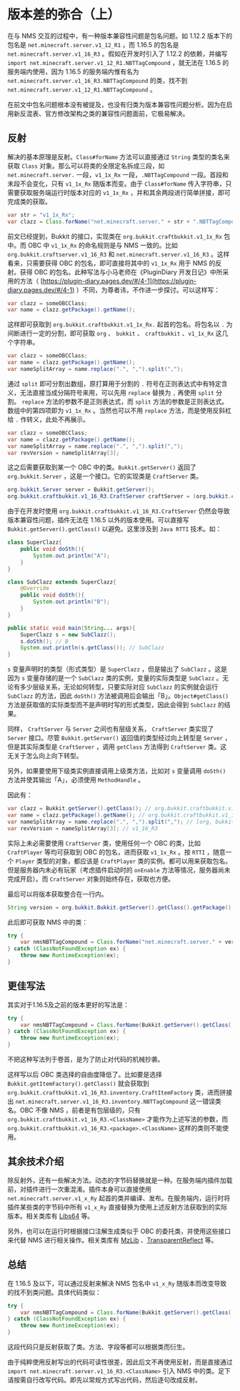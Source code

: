 # 版本差的弥合（上）

在与 NMS 交互的过程中，有一种版本兼容性问题是包名问题。如 1.12.2 版本下的包名是 `net.minecraft.server.v1_12_R1` ，而 1.16.5 的包名是 `net.minecraft.server.v1_16_R3` 。假如在开发时引入了 1.12.2 的依赖，并编写 `import net.minecraft.server.v1_12_R1.NBTTagCompound` ，就无法在 1.16.5 的服务端内使用，因为 1.16.5 的服务端内惟有名为 `net.minecraft.server.v1_16_R3.NBTTagCompound` 的类，找不到 `net.minecraft.server.v1_12_R1.NBTTagCompound` 。

在前文中包名问题根本没有被提及，也没有归类为版本兼容性问题分析。因为在启用新反混表、官方修改架构之类的兼容性问题面前，它极易解决。

## 反射

解决的基本原理是反射。`Class#forName` 方法可以直接通过 `String` 类型的类名来获取 `Class` 对象。那么可以将类的全限定名拆成三段，如 `net.minecraft.server.` 一段，`v1_1x_Rx` 一段，`.NBTTagCompound` 一段。首段和末段不会变化，只有 `v1_1x_Rx` 随版本而变。由于 `Class#forName` 传入字符串，只需要获取服务端运行时版本对应的 `v1_1x_Rx` ，并和其余两段进行简单拼接，即可完成类的获取。

```java
var str = "v1_1x_Rx";
var clazz = Class.forName("net.minecraft.server." + str + ".NBTTagCompound");
```

前文已经提到，Bukkit 的接口，实现类在 `org.bukkit.craftbukkit.v1_1x_Rx` 包中。而 OBC 中 `v1_1x_Rx` 的命名规则是与 NMS 一致的。比如 `org.bukkit.craftserver.v1_16_R3` 和 `net.minecraft.server.v1_16_R3` 。这样看来，只需要获得 OBC 的包名，即可直接将其中的 `v1_1x_Rx` 用于 NMS 的反射。获得 OBC 的包名。此种写法与小马老师在《PluginDiary 开发日记》中所采用的方法（ [https://plugin-diary.pages.dev/#/4-1](https://plugin-diary.pages.dev/#/4-1) ）不同，为尊者讳，不作进一步探讨。可以这样写：

```java
var clazz = someOBCClass;
var name = clazz.getPackage().getName();
```

这样即可获取到 `org.bukkit.craftbukkit.v1_1x_Rx.` 起首的包名。将包名以 `.` 为间断进行一定的分割，即可获取 `org` 、 `bukkit` 、 `craftbukkit` 、`v1_1x_Rx` 这几个字符串。

```java
var clazz = someOBCClass;
var name = clazz.getPackage().getName();
var nameSplitArray = name.replace(".", ",").split(",");
```

通过 `split` 即可分割出数组，原打算用于分割的 `.` 符号在正则表达式中有特定含义，无法直接当成分隔符号来用，可以先用 `replace` 替换为 `,` 再使用 `split` 分割。 `replace` 方法的参数不是正则表达式，而 `split` 方法的参数是正则表达式。数组中的第四项即为 `v1_1x_Rx` 。当然也可以不用 `replace` 方法，而是使用反斜杠给 `.` 作转义，此处不再展示。

```java
var clazz = someOBCClass;
var name = clazz.getPackage().getName();
var nameSplitArray = name.replace(".", ",").split(",");
var revVersion = nameSplitArray[3];
```

这之后需要获取到某一个 OBC 中的类。`Bukkit.getServer()` 返回了 `org.bukkit.Server` ，这是一个接口。它的实现类是 `CraftServer` 类。

```java
org.bukkit.Server server = Bukkit.getServer();
org.bukkit.craftbukkit.v1_16_R3.CraftServer craftServer = (org.bukkit.craftbukkit.v1_16_R3.CraftServer) Bukkit.getServer();
```

由于在开发时使用 `org.bukkit.craftbukkit.v1_16_R3.CraftServer` 仍然会导致版本兼容性问题，插件无法在 1.16.5 以外的版本使用。可以直接写 `Bukkit.getServer().getClass()` 以避免。这里涉及到 `Java RTTI` 技术。如：

```java
class SuperClazz{
    public void doSth(){
        System.out.println("A");
    }
}

class SubClazz extends SuperClazz{
    @Override
    public void doSth(){
        System.out.println("B");
    }
}

public static void main(String... args){
    SuperClazz s = new SubClazz();
    s.doSth(); // B
    System.out.println(s.getClass()); // SubClazz
}
```

`s` 变量声明时的类型（形式类型）是 `SuperClazz` ，但是输出了 `SubClazz` 。这是因为 `s` 变量存储的是一个 `SubClazz` 类的实例，变量的实际类型是 `SubClazz` 。无论有多少层级关系，无论如何转型，只要实际对应 `SubClazz` 的实例就会运行 `SubClazz` 的方法，因此 `doSth()` 方法被调用后会输出「B」。`Object#getClass()` 方法是获取值的实际类型而不是声明时写的形式类型，因此会得到 `SubClazz` 的结果。

同样， `CraftServer` 与 `Server` 之间也有层级关系， `CraftServer` 类实现了 `Server` 接口。尽管 `Bukkit.getServer()` 返回值的类型经过向上转型是 `Server` ，但是其实际类型是 `CraftServer` ，调用 `getClass` 方法得到 `CraftServer` 类。这无关于怎么向上向下转型。

另外，如果要使用下级类实例直接调用上级类方法，比如对 `s` 变量调用 `doSth()` 方法并使其输出「A」，必须使用 `MethodHandle` 。

因此有：

```java
var clazz = Bukkit.getServer().getClass(); // org.bukkit.craftbukkit.v1_16_R3.CraftServer
var name = clazz.getPackage().getName(); // org.bukkit.craftbukkit.v1_16_R3
var nameSplitArray = name.replace(".", ",").split(","); // [org, bukkit, craftbukkit, v1_16_R3]
var revVersion = nameSplitArray[3]; // v1_16_R3
```

实际上未必需要使用 `CraftServer` 类，使用任何一个 OBC 的类，比如 `CraftPlayer` 等均可获取到 OBC 的包名，进而获取 `v1_1x_Rx` 。按 `RTTI` ，随意一个 `Player` 类型的对象，都应该是 `CraftPlayer` 类的实例。都可以用来获取包名。但是服务器内未必有玩家（考虑插件启动时的 `onEnable` 方法等情况，服务器尚未完成开启）。而 `CraftServer` 对象则始终存在，获取也方便。

最后可以将版本获取整合在一行内。

```java
String version = org.bukkit.Bukkit.getServer().getClass().getPackage().getName().replace(".", ",").split(",")[3];
```

此后即可获取 NMS 中的类：

```java
try {
    var nmsNBTTagCompound = Class.forName("net.minecraft.server." + version + ".NBTTagCompound");
} catch (ClassNotFoundException ex) {
    throw new RuntimeException(ex);
}
```

## 更佳写法

其实对于1.16.5及之前的版本更好的写法是：

```java
try {
    var nmsNBTTagCompound = Class.forName(Bukkit.getServer().getClass().getPackage().toString().replace("org.bukkit.craftbukkit", "net.minecraft.server") + ".NBTTagCompound");
} catch (ClassNotFoundException ex) {
    throw new RuntimeException(ex);
}
```

不把这种写法列于卷首，是为了防止对代码的机械抄袭。

这样写以后 OBC 类选择的自由度降低了。比如要是选择 `Bukkit.getItemFactory().getClass()` 就会获取到 `org.bukkit.craftbukkit.v1_16_R3.inventory.CraftItemFactory` 类，进而拼接出 `net.minecraft.server.v1_16_R3.inventory.NBTTagCompound` 这一错误类名。OBC 不像 NMS ，前者是有包层级的，只有 `org.bukkit.craftbukkit.v1_16_R3.<ClassName>` 才能作为上述写法的参数，而 `org.bukkit.craftbukkit.v1_16_R3.<package>.<ClassName>` 这样的类则不能使用。

## 其余技术介绍

除反射外，还有一些解决方法。动态的字节码替换就是一种。在服务端内插件加载前，对插件进行一次重混淆。插件本身可以直接使用 `net.minecraft.server.v1_x_Ry` 起首的类并编译、发布。在服务端内，运行时将插件某些类的字节码中所有 `v1_x_Ry` 直接替换为使用上述反射方法获取到的实际版本。相关类库有 [Libs64](https://www.mcbbs.net/thread-936381-1-1.html) 等。

另外，也可以在运行时根据接口注解生成类似于 OBC 的委托类，并使用这些接口来代替 NMS 进行相关操作。相关类库有 [MzLib](https://github.com/BugCleanser/MzLib_old) 、[TransparentReflect](https://github.com/czm23333/TransparentReflect) 等。

## 总结

在 1.16.5 及以下，可以通过反射来解决 NMS 包名中 `v1_x_Ry` 随版本而改变导致的找不到类问题。具体代码类似：

```java
try {
    var nmsNBTTagCompound = Class.forName(Bukkit.getServer().getClass().getPackage().toString().replace("org.bukkit.craftbukkit", "net.minecraft.server") + ".NBTTagCompound");
} catch (ClassNotFoundException ex) {
    throw new RuntimeException(ex);
}
```

这段代码只是反射获取了类。方法、字段等都可以根据类而衍生。

由于纯粹使用反射写出的代码可读性很差，因此后文不再使用反射，而是直接通过 `import net.minecraft.server.v1_16_R3.<ClassName>` 引入 NMS 中的类。足下请按需自行改写代码。即先以常规方式写出代码，然后逐句改成反射。